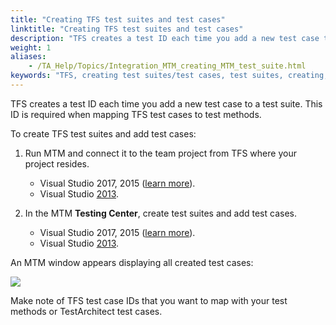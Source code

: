 ```yaml
--- 
title: "Creating TFS test suites and test cases"
linktitle: "Creating TFS test suites and test cases"
description: "TFS creates a test ID each time you add a new test case to a test suite. This ID is required when mapping TFS test cases to test methods."
weight: 1
aliases: 
    - /TA_Help/Topics/Integration_MTM_creating_MTM_test_suite.html
keywords: "TFS, creating test suites/test cases, test suites, creating, test cases, integration, MTFS, creating test suites/test cases, test suites/test cases"
---
```


TFS creates a test ID each time you add a new test case to a test suite. This ID is required when mapping TFS test cases to test methods.

To create TFS test suites and add test cases:

1.  Run MTM and connect it to the team project from TFS where your project resides.

    -   Visual Studio 2017, 2015 \([learn more](https://docs.microsoft.com/id-id/vsts/manual-test/mtm/connect-microsoft-test-manager-to-your-team-project-and-test-plan?view=vsts)\).
    -   Visual Studio [2013](https://msdn.microsoft.com/en-us/library/dd380739(v=vs.120).aspx).
2.  In the MTM **Testing Center**, create test suites and add test cases.

    -   Visual Studio 2017, 2015 \([learn more](https://www.visualstudio.com/en-us/docs/test/manual-exploratory-testing/getting-started/create-test-cases)\).
    -   Visual Studio [2013](https://msdn.microsoft.com/en-us/library/dd380763(v=vs.120).aspx).

An MTM window appears displaying all created test cases:

![](/images/TA_Help/Images/MTM_test_IDs.png)

Make note of TFS test case IDs that you want to map with your test methods or TestArchitect test cases.



